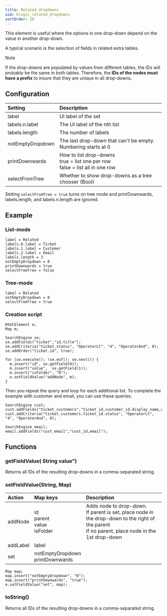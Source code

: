 ```yaml
---
title: Related dropdowns
uid: blogic_related_dropdowns
sortOrder: 18
---
```


This element is useful where the options in one drop-down depend on the value in another drop-down.

A typical scenario is the selection of fields in related extra tables.

> [!NOTE]
> If the drop-downs are populated by values from different tables, the IDs will probably be the same in both tables. Therefore, the **IDs of the nodes must have a prefix** to insure that they are unique in all drop-downs.

## Configuration

| Setting          | Description                                                   |
|:-----------------|:--------------------------------------------------------------|
| label            | UI label of the set                                           |
| labels.n.label   | The UI label of the nth list                                  |
| labels.length    | The number of labels                                          |
| notEmptyDropdown | The last drop-down that can't be empty. Numbering starts at 0 |
| printDownwards   | How to list drop-downs<br/>true = list one per row<br/>false = list all in one row |
| selectFromTree   | Whether to show drop-downs as a tree chooser (Bool)           |

Setting `selectFromTree = true` turns on tree mode and printDownwards, labels.length, and labels.n.length are ignored.

## Example

### List-mode

```crmscript
label = Related
labels.0.label = Ticket
labels.1.label = Customer
labels.2.label = Email
labels.length = 3
notEmptyDropdown = 0
printDownwards = true
selectFromTree = false
```

### Tree-mode

```crmscript
label = Related
notEmptyDropdown = 0
selectFromTree = true
```

### Creation script

```crmscript
HtmlElement e;
Map m;

SearchEngine se;
se.addFields("ticket","id,title");
se.addCriteria("ticket.status", "OperatorLt", "4", "OperatorAnd", 0);
se.addOrder("ticket.id", true);

for (se.execute(); !se.eof(); se.next()) {
  m.insert("id", se.getField(0));
  m.insert("value",  se.getField(1));
  m.insert("isFolder", "0");
  e.setFieldValue("addNode", m);
}
```

Then you repeat the query and loop for each additional list. To complete the example with customer and email, you can use these queries:

```crmscript
SearchEngine cust;
cust.addFields("ticket_customers","ticket_id,customer_id.display_name,customer_id");
cust.addCriteria("ticket_customers.ticket_id.status", "OperatorLt", "4", "OperatorAnd", 0);

SearchEngine email;
email.addFields("cust_email","cust_id,email");
```

## Functions

### getFieldValue( String value")

Returns all IDs of the resulting drop-downs in a comma-separated string.

### setFieldValue(String, Map)

| Action   | Map keys                             | Description                               |
|:---------|:-------------------------------------|:------------------------------------------|
| addNode  | id<br/>parent<br/>value<br/>isFolder | Adds node to drop-down.<br/>If parent is set, place node in the drop-down to the right of the parent<br/>If no parent, place node in the 1st drop-down |
| addLabel | label                                |                                           |
| set      | notEmptyDropdown<br/>printDownwards  |                                           |

```crmscript
Map map;
map.insert("notEmptyDropdown", "0");
map.insert("printDownwards", "true");
e.setFieldValue("set", map);
```

### toString()

Returns all IDs of the resulting drop-downs in a comma-separated string.
